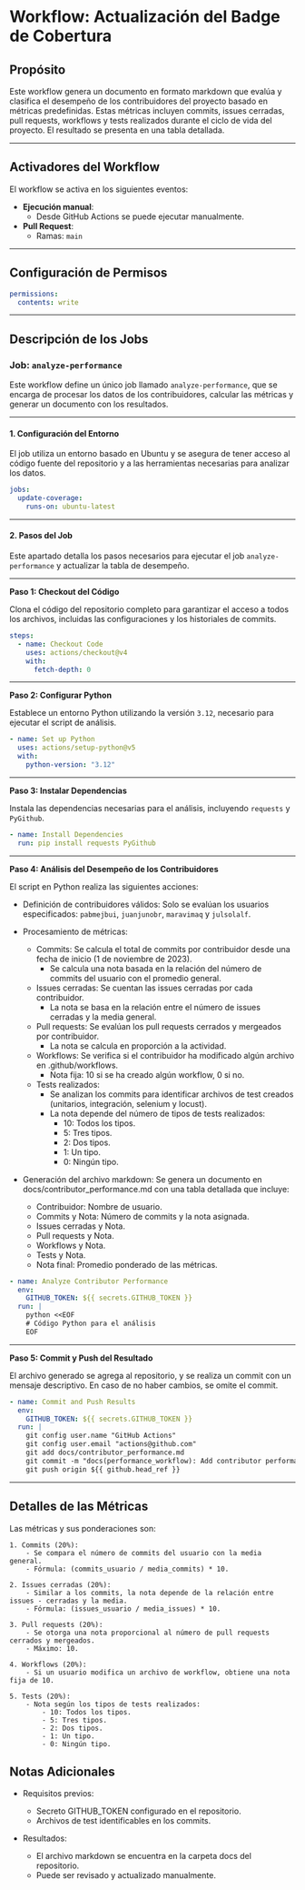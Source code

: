 # Workflow: Actualización del Badge de Cobertura

## Propósito

Este workflow genera un documento en formato markdown que evalúa y clasifica el desempeño de los contribuidores del proyecto basado en métricas predefinidas. Estas métricas incluyen commits, issues cerradas, pull requests, workflows y tests realizados durante el ciclo de vida del proyecto. El resultado se presenta en una tabla detallada.

---

## Activadores del Workflow

El workflow se activa en los siguientes eventos:

- **Ejecución manual**:
  - Desde GitHub Actions se puede ejecutar manualmente.
- **Pull Request**:
  - Ramas: `main`

---

## Configuración de Permisos

```yaml
permissions:
  contents: write
```

---

## Descripción de los Jobs

### Job: `analyze-performance`

Este workflow define un único job llamado `analyze-performance`, que se encarga de procesar los datos de los contribuidores, calcular las métricas y generar un documento con los resultados.

---

#### 1. Configuración del Entorno

El job utiliza un entorno basado en Ubuntu y se asegura de tener acceso al código fuente del repositorio y a las herramientas necesarias para analizar los datos.

```yaml
jobs:
  update-coverage:
    runs-on: ubuntu-latest

```

---

#### 2. Pasos del Job

Este apartado detalla los pasos necesarios para ejecutar el job `analyze-performance` y actualizar la tabla de desempeño.

---

**Paso 1: Checkout del Código**

Clona el código del repositorio completo para garantizar el acceso a todos los archivos, incluidas las configuraciones y los historiales de commits.

```yaml
steps:
  - name: Checkout Code
    uses: actions/checkout@v4
    with:
      fetch-depth: 0
```

---

**Paso 2: Configurar Python**

Establece un entorno Python utilizando la versión `3.12`, necesario para ejecutar el script de análisis.

```yaml
- name: Set up Python
  uses: actions/setup-python@v5
  with:
    python-version: "3.12"
```

---

**Paso 3: Instalar Dependencias**

Instala las dependencias necesarias para el análisis, incluyendo `requests` y `PyGithub`.

```yaml
- name: Install Dependencies
  run: pip install requests PyGithub
```

---

**Paso 4: Análisis del Desempeño de los Contribuidores**

El script en Python realiza las siguientes acciones:

- Definición de contribuidores válidos: Solo se evalúan los usuarios especificados: `pabmejbui`, `juanjunobr`, `maravimaq` y `julsolalf`.

- Procesamiento de métricas:

    - Commits: Se calcula el total de commits por contribuidor desde una fecha de inicio (1 de noviembre de 2023).
        - Se calcula una nota basada en la relación del número de commits del usuario con el promedio general.
    - Issues cerradas: Se cuentan las issues cerradas por cada contribuidor.
        - La nota se basa en la relación entre el número de issues cerradas y la media general.
    - Pull requests: Se evalúan los pull requests cerrados y mergeados por contribuidor.
        - La nota se calcula en proporción a la actividad.
    - Workflows: Se verifica si el contribuidor ha modificado algún archivo en .github/workflows.
        - Nota fija: 10 si se ha creado algún workflow, 0 si no.
    - Tests realizados:
        - Se analizan los commits para identificar archivos de test creados (unitarios, integración, selenium y locust).
        - La nota depende del número de tipos de tests realizados:
            - 10: Todos los tipos.
            - 5: Tres tipos.
            - 2: Dos tipos.
            - 1: Un tipo.
            - 0: Ningún tipo.

- Generación del archivo markdown: Se genera un documento en docs/contributor_performance.md con una tabla detallada que incluye:

    - Contribuidor: Nombre de usuario.
    - Commits y Nota: Número de commits y la nota asignada.
    - Issues cerradas y Nota.
    - Pull requests y Nota.
    - Workflows y Nota.
    - Tests y Nota.
    - Nota final: Promedio ponderado de las métricas.

```yaml
- name: Analyze Contributor Performance
  env:
    GITHUB_TOKEN: ${{ secrets.GITHUB_TOKEN }}
  run: |
    python <<EOF
    # Código Python para el análisis
    EOF
```

---

**Paso 5: Commit y Push del Resultado**

El archivo generado se agrega al repositorio, y se realiza un commit con un mensaje descriptivo. En caso de no haber cambios, se omite el commit.

```yaml
- name: Commit and Push Results
  env:
    GITHUB_TOKEN: ${{ secrets.GITHUB_TOKEN }}
  run: |
    git config user.name "GitHub Actions"
    git config user.email "actions@github.com"
    git add docs/contributor_performance.md
    git commit -m "docs(performance_workflow): Add contributor performance analysis" || echo "No changes to commit"
    git push origin ${{ github.head_ref }}
```

---

## Detalles de las Métricas
Las métricas y sus ponderaciones son:

    1. Commits (20%):
        - Se compara el número de commits del usuario con la media general.
        - Fórmula: (commits_usuario / media_commits) * 10.

    2. Issues cerradas (20%):
        - Similar a los commits, la nota depende de la relación entre issues - cerradas y la media.
        - Fórmula: (issues_usuario / media_issues) * 10.

    3. Pull requests (20%):
        - Se otorga una nota proporcional al número de pull requests cerrados y mergeados.
        - Máximo: 10.

    4. Workflows (20%):
        - Si un usuario modifica un archivo de workflow, obtiene una nota fija de 10.

    5. Tests (20%):
        - Nota según los tipos de tests realizados:
            - 10: Todos los tipos.
            - 5: Tres tipos.
            - 2: Dos tipos.
            - 1: Un tipo.
            - 0: Ningún tipo.

## Notas Adicionales

- Requisitos previos:

    - Secreto GITHUB_TOKEN configurado en el repositorio.
    - Archivos de test identificables en los commits.

- Resultados:

    - El archivo markdown se encuentra en la carpeta docs del repositorio.
    - Puede ser revisado y actualizado manualmente.
